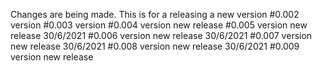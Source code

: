 Changes are being made. This is for a releasing a new version #0.002 version
                                      #0.003 version
                                      #0.004 version new release
                                      #0.005 version new release 30/6/2021
                                      #0.006 version new release 30/6/2021
                                      #0.007 version new release 30/6/2021
                                      #0.008 version new release 30/6/2021
                                      #0.009 version new release
